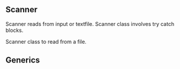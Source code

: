 ## Scanner

Scanner reads from input or textfile. Scanner class involves try catch blocks.

Scanner class to read from a file.

## Generics